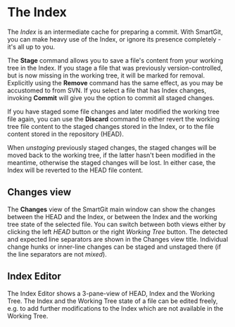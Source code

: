 # The Index

The *Index* is an intermediate cache for preparing a commit. With
SmartGit, you can make heavy use of the Index, or ignore its presence
completely - it's all up to you.

The **Stage** command allows you to save a file's content from your
working tree in the Index. If you stage a file that was previously
version-controlled, but is now missing in the working tree, it will be
marked for removal. Explicitly using the **Remove** command has the same
effect, as you may be accustomed to from SVN. If you select a file that
has Index changes, invoking **Commit** will give you the option to
commit all staged changes.

If you have staged some file changes and later modified the working tree
file again, you can use the **Discard** command to either revert the
working tree file content to the staged changes stored in the Index, or
to the file content stored in the repository (HEAD).

When *unstaging* previously staged changes, the staged changes will be
moved back to the working tree, if the latter hasn't been modified in
the meantime, otherwise the staged changes will be lost. In either case,
the Index will be reverted to the HEAD file content.

## Changes view

The **Changes** view of the SmartGit main window can show the changes
between the HEAD and the Index, or between the Index and the working
tree state of the selected file. You can switch between both views
either by clicking the left *HEAD* button or the right *Working Tree*
button. The detected and expected line separators are shown in the
Changes view title. Individual change hunks or inner-line changes can be
staged and unstaged there (if the line separators are not *mixed*).

## Index Editor

The Index Editor shows a 3-pane-view of HEAD, Index and the Working
Tree. The Index and the Working Tree state of a file can be edited
freely, e.g. to add further modifications to the Index which are not
available in the Working Tree.
